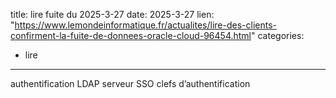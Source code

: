  
title: lire fuite du 2025-3-27
date: 2025-3-27
lien: "https://www.lemondeinformatique.fr/actualites/lire-des-clients-confirment-la-fuite-de-donnees-oracle-cloud-96454.html"
categories:
  - lire
---

authentification LDAP
serveur SSO
clefs d’authentification


